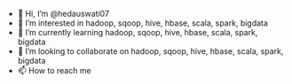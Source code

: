 - 👋 Hi, I’m @hedauswati07
- 👀 I’m interested in hadoop, sqoop, hive, hbase, scala, spark, bigdata
- 🌱 I’m currently learning hadoop, sqoop, hive, hbase, scala, spark, bigdata
- 💞️ I’m looking to collaborate on hadoop, sqoop, hive, hbase, scala, spark, bigdata
- 📫 How to reach me

<!---
hedauswati07/hedauswati07 is a ✨ special ✨ repository because its `README.md` (this file) appears on your GitHub profile.
You can click the Preview link to take a look at your changes.
--->
